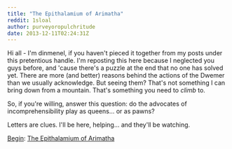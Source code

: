 ```yaml
---
title: "The Epithalamium of Arimatha"
reddit: 1sloal
author: purveyoropulchritude
date: 2013-12-11T02:24:31Z
---
```


Hi all - I'm dinmenel, if you haven't pieced it together from my posts under this pretentious handle. I'm reposting this here because I neglected you guys before, and 'cause there's a puzzle at the end that no one has solved yet. There are more (and better) reasons behind the actions of the Dwemer than we usually acknowledge. But seeing them? That's not something I can bring down from a mountain. That's something you need to *climb* to.

So, if you're willing, answer this question: do the advocates of incomprehensibility play as queens... or as pawns?

Letters are clues. I'll be here, helping... and they'll be watching.

[Begin](https://www.dropbox.com/s/zzcipnlc825o2jx/Epithalamium.pdf): [The Epithalamium of Arimatha](https://www.dropbox.com/s/1x2xajyi8ajchng/EpithalamiumNill.pdf)



